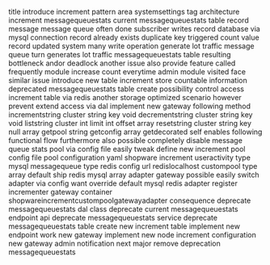 title introduce increment pattern area systemsettings tag architecture increment messagequeuestats current messagequeuestats table record message message queue often done subscriber writes record database via mysql connection record already exists duplicate key triggered count value record updated system many write operation generate lot traffic message queue turn generates lot traffic messagequeuestats table resulting bottleneck andor deadlock another issue also provide feature called frequently module increase count everytime admin module visited face similar issue introduce new table increment store countable information deprecated messagequeuestats table create possibility control access increment table via redis another storage optimized scenario however prevent extend access via dal implement new gateway following method incrementstring cluster string key void decrementstring cluster string key void liststring cluster int limit int offset array resetstring cluster string key null array getpool string getconfig array getdecorated self enables following functional flow furthermore also possible completely disable message queue stats pool via config file easily tweak define new increment pool config file pool configuration yaml shopware increment useractivity type mysql messagequeue type redis config url redislocalhost custompool type array default ship redis mysql array adapter gateway possible easily switch adapter via config want override default mysql redis adapter register incrementer gateway container shopwareincrementcustompoolgatewayadapter consequence deprecate messagequeuestats dal class deprecate current messagequeuestats endpoint api deprecate messagequeuestats service deprecate messagequeuestats table create new increment table implement new endpoint work new gateway implement new node increment configuration new gateway admin notification next major remove deprecation messagequeuestats